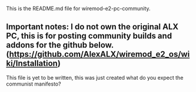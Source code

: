 This is the README.md file for wiremod-e2-pc-community.

Important notes:
I do not own the original ALX PC, this is for posting community builds and addons for the github below.
(https://github.com/AlexALX/wiremod_e2_os/wiki/Installation)
-------------------------------------------------------------------------------------------------------

This file is yet to be written, this was just created what do you expect the communist manifesto?
